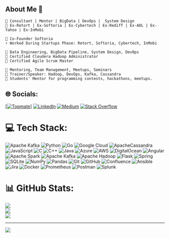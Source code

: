 ## About Me 👋


```
🔭 Consultant | Mentor | BigData | DevOps |  System Design 
🌱 Ex-Retort | Ex-Softoria | Ex-Cybertech | Ex-Rediff | Ex-AOL | Ex-Yahoo | Ex-InMobi

👯 Co-Founder Softoria
⚡ Worked During Startups Phase: Retort, Softoria, Cybertech, InMobi

🔹 Data Engineering, BigData Pipeline, System Design, DevOps
🔹 Certified Cloudera Hadoop Administrator
🔹 Certified Agile Scrum Master  

🔸 Mentoring, Team Management, Meetups, Seminars
🔸 Trainer/Speaker: Hadoop, DevOps, Kafka, Cassandra
🔸 Students' Mentor for programming contests, hackathons, meetups.
```  
<!--
**sanjeevtripurari/sanjeevtripurari** is a ✨ _special_ ✨ repository because its `README.md` (this file) appears on your GitHub profile.

Here are some ideas to get you started:

- 🔭 I’m currently working on ...
- 🌱 I’m currently learning ...
- 👯 I’m looking to collaborate on ...
- 🤔 I’m looking for help with ...
- 💬 Ask me about ...
- 📫 How to reach me: ...
- 😄 Pronouns: ...
- ⚡ Fun fact: ...
-->


## 🌐 Socials:
[[![Topmate](https://topmate-readme-badge.onrender.com/sanjeevtripurari)](https://topmate.io/sanjeevtripurari)]
[![LinkedIn](https://img.shields.io/badge/LinkedIn-%230077B5.svg?logo=linkedin&logoColor=white)](https://linkedin.com/in/sanjeevtripurari) [![Medium](https://img.shields.io/badge/Medium-12100E?logo=medium&logoColor=white)](https://medium.com/@sanjeevtripurari) [![Stack Overflow](https://img.shields.io/badge/-Stackoverflow-FE7A16?logo=stack-overflow&logoColor=white)](https://stackoverflow.com/users/4516671) 


# 💻 Tech Stack:
![Apache Kafka](https://img.shields.io/badge/Apache%20Kafka-000?style=flat-square&logo=apachekafka) ![Python](https://img.shields.io/badge/python-3670A0?style=flat-square&logo=python&logoColor=ffdd54) ![Go](https://img.shields.io/badge/go-%2300ADD8.svg?style=flat-square&logo=go&logoColor=white) ![Google Cloud](https://img.shields.io/badge/GoogleCloud-%234285F4.svg?style=flat-square&logo=google-cloud&logoColor=white) ![ApacheCassandra](https://img.shields.io/badge/cassandra-%231287B1.svg?style=flat-square&logo=apache-cassandra&logoColor=white) ![JavaScript](https://img.shields.io/badge/javascript-%23323330.svg?style=flat-square&logo=javascript&logoColor=%23F7DF1E) ![C](https://img.shields.io/badge/c-%2300599C.svg?style=flat-square&logo=c&logoColor=white) ![C++](https://img.shields.io/badge/c++-%2300599C.svg?style=flat-square&logo=c%2B%2B&logoColor=white) ![Java](https://img.shields.io/badge/java-%23ED8B00.svg?style=flat-square&logo=openjdk&logoColor=white) ![Azure](https://img.shields.io/badge/azure-%230072C6.svg?style=flat-square&logo=microsoftazure&logoColor=white) ![AWS](https://img.shields.io/badge/AWS-%23FF9900.svg?style=flat-square&logo=amazon-aws&logoColor=white) ![DigitalOcean](https://img.shields.io/badge/DigitalOcean-%230167ff.svg?style=flat-square&logo=digitalOcean&logoColor=white) ![Angular](https://img.shields.io/badge/angular-%23DD0031.svg?style=flat-square&logo=angular&logoColor=white) ![Apache Spark](https://img.shields.io/badge/Apache%20Spark-FDEE21?style=flat-square&logo=apachespark&logoColor=black) ![Apache Kafka](https://img.shields.io/badge/Apache%20Kafka-000?style=flat-square&logo=apachekafka) ![Apache Hadoop](https://img.shields.io/badge/Apache%20Hadoop-66CCFF?style=flat-square&logo=apachehadoop&logoColor=black) ![Flask](https://img.shields.io/badge/flask-%23000.svg?style=flat-square&logo=flask&logoColor=white) ![Spring](https://img.shields.io/badge/spring-%236DB33F.svg?style=flat-square&logo=spring&logoColor=white) ![SQLite](https://img.shields.io/badge/sqlite-%2307405e.svg?style=flat-square&logo=sqlite&logoColor=white) ![NumPy](https://img.shields.io/badge/numpy-%23013243.svg?style=flat-square&logo=numpy&logoColor=white) ![Pandas](https://img.shields.io/badge/pandas-%23150458.svg?style=flat-square&logo=pandas&logoColor=white) ![Git](https://img.shields.io/badge/git-%23F05033.svg?style=flat-square&logo=git&logoColor=white) ![GitHub](https://img.shields.io/badge/github-%23121011.svg?style=flat-square&logo=github&logoColor=white) ![Confluence](https://img.shields.io/badge/confluence-%23172BF4.svg?style=flat-square&logo=confluence&logoColor=white) ![Ansible](https://img.shields.io/badge/ansible-%231A1918.svg?style=flat-square&logo=ansible&logoColor=white) ![Jira](https://img.shields.io/badge/jira-%230A0FFF.svg?style=flat-square&logo=jira&logoColor=white) ![Docker](https://img.shields.io/badge/docker-%230db7ed.svg?style=flat-square&logo=docker&logoColor=white) ![Prometheus](https://img.shields.io/badge/Prometheus-E6522C?style=flat-square&logo=Prometheus&logoColor=white) ![Postman](https://img.shields.io/badge/Postman-FF6C37?style=flat-square&logo=postman&logoColor=white) ![Splunk](https://img.shields.io/badge/splunk-%23000000.svg?style=flat-square&logo=splunk&logoColor=white)

# 📊 GitHub Stats:
![](https://github-readme-stats.vercel.app/api?username=sanjeevtripurari&theme=dark&hide_border=false&include_all_commits=false&count_private=false)<br/>
![](https://github-readme-streak-stats.herokuapp.com/?user=sanjeevtripurari&theme=dark&hide_border=false)<br/>
![](https://github-readme-stats.vercel.app/api/top-langs/?username=sanjeevtripurari&theme=dark&hide_border=false&include_all_commits=false&count_private=false&layout=compact)

---
[![](https://visitcount.itsvg.in/api?id=sanjeevtripurari&icon=0&color=0)](https://visitcount.itsvg.in)

<!-- Proudly created with GPRM ( https://gprm.itsvg.in ) -->
